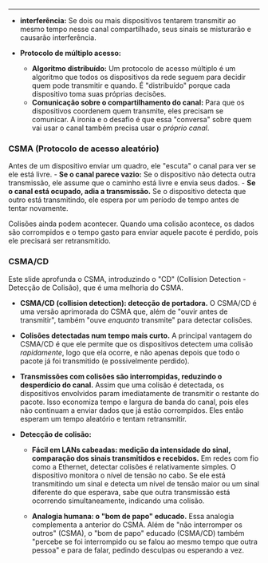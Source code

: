 
---
- **interferência:** Se dois ou mais dispositivos tentarem transmitir ao mesmo tempo nesse canal compartilhado, seus sinais se misturarão e causarão interferência.

- **Protocolo de múltiplo acesso:**
    - **Algoritmo distribuído:**  Um protocolo de acesso múltiplo é um algoritmo que todos os dispositivos da rede seguem para decidir quem pode transmitir e quando. É "distribuído" porque cada dispositivo toma suas próprias decisões.
    - **Comunicação sobre o compartilhamento do canal:** Para que os dispositivos coordenem quem transmite, eles precisam se comunicar. A ironia e o desafio é que essa "conversa" sobre quem vai usar o canal também precisa usar o _próprio canal_.

### **CSMA (Protocolo de acesso aleatório)**

Antes de um dispositivo enviar um quadro, ele "escuta" o canal para ver se ele está livre.
    - **Se o canal parece vazio:** Se o dispositivo não detecta outra transmissão, ele assume que o caminho está livre e envia seus dados.
    - **Se o canal está ocupado, adia a transmissão.** Se o dispositivo detecta que outro está transmitindo, ele espera por um período de tempo antes de tentar novamente.

Colisões ainda podem acontecer. Quando uma colisão acontece, os dados são corrompidos e o tempo gasto para enviar aquele pacote é perdido, pois ele precisará ser retransmitido.

### **CSMA/CD**

Este slide aprofunda o CSMA, introduzindo o "CD" (Collision Detection - Detecção de Colisão), que é uma melhoria do CSMA.

- **CSMA/CD (collision detection): detecção de portadora.** O CSMA/CD é uma versão aprimorada do CSMA que, além de "ouvir antes de transmitir", também "ouve _enquanto_ transmite" para detectar colisões.
    
- **Colisões detectadas num tempo mais curto.** A principal vantagem do CSMA/CD é que ele permite que os dispositivos detectem uma colisão _rapidamente_, logo que ela ocorre, e não apenas depois que todo o pacote já foi transmitido (e possivelmente perdido).
    
- **Transmissões com colisões são interrompidas, reduzindo o desperdício do canal.** Assim que uma colisão é detectada, os dispositivos envolvidos param imediatamente de transmitir o restante do pacote. Isso economiza tempo e largura de banda do canal, pois eles não continuam a enviar dados que já estão corrompidos. Eles então esperam um tempo aleatório e tentam retransmitir.
    
- **Detecção de colisão:**
    
    - **Fácil em LANs cabeadas: medição da intensidade do sinal, comparação dos sinais transmitidos e recebidos.** Em redes com fio como a Ethernet, detectar colisões é relativamente simples. O dispositivo monitora o nível de tensão no cabo. Se ele está transmitindo um sinal e detecta um nível de tensão maior ou um sinal diferente do que esperava, sabe que outra transmissão está ocorrendo simultaneamente, indicando uma colisão.
        
    - **Analogia humana: o "bom de papo" educado.** Essa analogia complementa a anterior do CSMA. Além de "não interromper os outros" (CSMA), o "bom de papo" educado (CSMA/CD) também "percebe se foi interrompido ou se falou ao mesmo tempo que outra pessoa" e para de falar, pedindo desculpas ou esperando a vez.